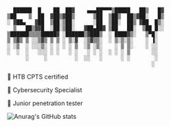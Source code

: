 ```

  ██████  █    ██  ██▓    ▄▄▄██▀▀▀▒█████   ██▒   █▓
▒██    ▒  ██  ▓██▒▓██▒      ▒██  ▒██▒  ██▒▓██░   █▒
░ ▓██▄   ▓██  ▒██░▒██░      ░██  ▒██░  ██▒ ▓██  █▒░
  ▒   ██▒▓▓█  ░██░▒██░   ▓██▄██▓ ▒██   ██░  ▒██ █░░
▒██████▒▒▒▒█████▓ ░██████▒▓███▒  ░ ████▓▒░   ▒▀█░
▒ ▒▓▒ ▒ ░░▒▓▒ ▒ ▒ ░ ▒░▓  ░▒▓▒▒░  ░ ▒░▒░▒░    ░ ▐░
░ ░▒  ░ ░░░▒░ ░ ░ ░ ░ ▒  ░▒ ░▒░    ░ ▒ ▒░    ░ ░░
░  ░  ░   ░░░ ░ ░   ░ ░   ░ ░ ░  ░ ░ ░ ▒       ░░
      ░     ░         ░  ░░   ░      ░ ░        ░
                                               ░
```



💎 HTB CPTS certified

💎 Cybersecurity Specialist

💎 Junior penetration tester

![Anurag's GitHub stats](https://github-readme-stats.vercel.app/api?username=suljov&show_icons=true&theme=dracula)


